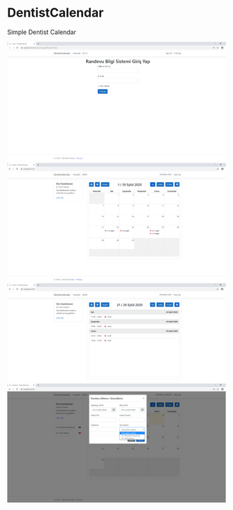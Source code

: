 # DentistCalendar
Simple Dentist Calendar


![GitHub Logo](Screenshots/1.png)
![GitHub Logo](Screenshots/2.png)
![GitHub Logo](Screenshots/3.png)
![GitHub Logo](Screenshots/4.png)
